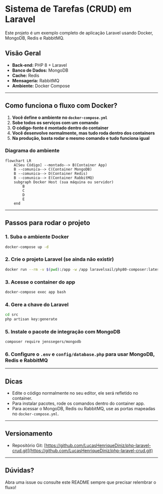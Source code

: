 # Sistema de Tarefas (CRUD) em Laravel

Este projeto é um exemplo completo de aplicação Laravel usando Docker, MongoDB, Redis e RabbitMQ.

## Visão Geral

- **Back-end:** PHP 8 + Laravel
- **Banco de Dados:** MongoDB
- **Cache:** Redis
- **Mensageria:** RabbitMQ
- **Ambiente:** Docker Compose

---

## Como funciona o fluxo com Docker?

1. **Você define o ambiente no `docker-compose.yml`**
2. **Sobe todos os serviços com um comando**
3. **O código-fonte é montado dentro do container**
4. **Você desenvolve normalmente, mas tudo roda dentro dos containers**
5. **Na produção, basta rodar o mesmo comando e tudo funciona igual**

### Diagrama do ambiente

```mermaid
flowchart LR
    A[Seu Código] --montado--> B(Container App)
    B --comunica--> C(Container MongoDB)
    B --comunica--> D(Container Redis)
    B --comunica--> E(Container RabbitMQ)
    subgraph Docker Host (sua máquina ou servidor)
        B
        C
        D
        E
    end
```

---

## Passos para rodar o projeto

### 1. Suba o ambiente Docker

```bash
docker-compose up -d
```

### 2. Crie o projeto Laravel (se ainda não existir)

```bash
docker run --rm -v $(pwd):/app -w /app laravelsail/php80-composer:latest composer create-project --prefer-dist laravel/laravel src
```

### 3. Acesse o container do app

```bash
docker-compose exec app bash
```

### 4. Gere a chave do Laravel

```bash
cd src
php artisan key:generate
```

### 5. Instale o pacote de integração com MongoDB

```bash
composer require jenssegers/mongodb
```

### 6. Configure o `.env` e `config/database.php` para usar MongoDB, Redis e RabbitMQ

---

## Dicas

- Edite o código normalmente no seu editor, ele será refletido no container.
- Para instalar pacotes, rode os comandos dentro do container app.
- Para acessar o MongoDB, Redis ou RabbitMQ, use as portas mapeadas no `docker-compose.yml`.

---

## Versionamento

- Repositório Git: [https://github.com/LucasHenriqueDiniz/php-laravel-crud.git](https://github.com/LucasHenriqueDiniz/php-laravel-crud.git)

---

## Dúvidas?

Abra uma issue ou consulte este README sempre que precisar relembrar o fluxo!

